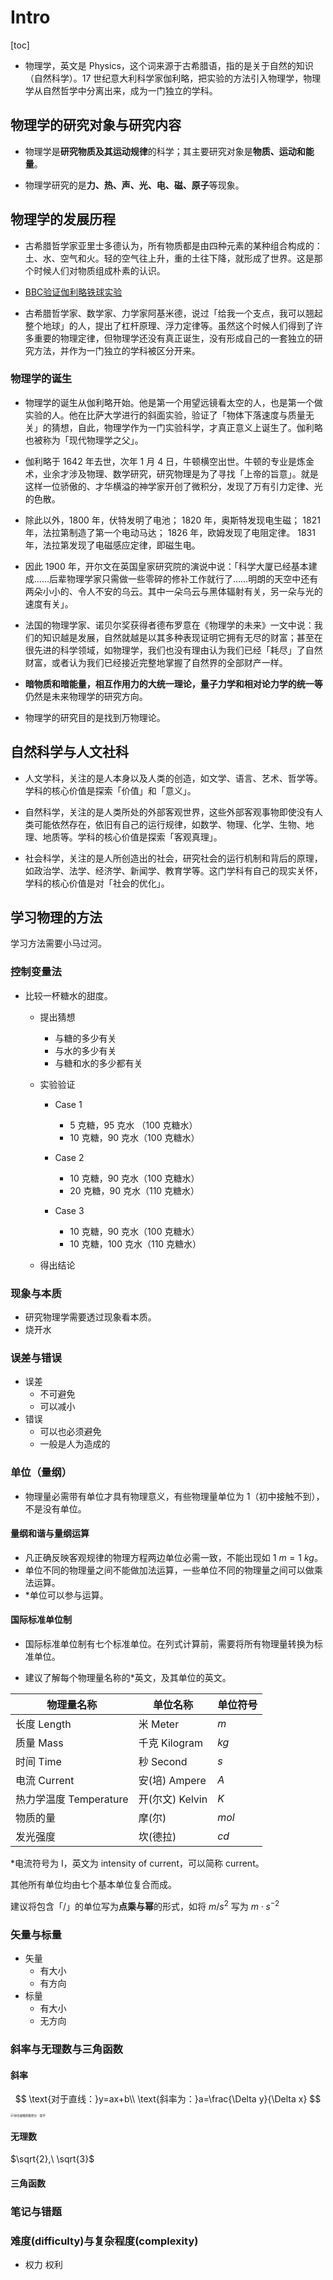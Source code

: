 # Intro

[toc]

+ 物理学，英文是 Physics，这个词来源于古希腊语，指的是关于自然的知识（自然科学）。17 世纪意大利科学家伽利略，把实验的方法引入物理学，物理学从自然哲学中分离出来，成为一门独立的学科。

## 物理学的研究对象与研究内容

+ 物理学是**研究物质及其运动规律**的科学；其主要研究对象是**物质、运动和能量**。

+ 物理学研究的是**力、热、声、光、电、磁、原子**等现象。

## 物理学的发展历程

+ 古希腊哲学家亚里士多德认为，所有物质都是由四种元素的某种组合构成的：土、水、空气和火。轻的空气往上升，重的土往下降，就形成了世界。这是那个时候人们对物质组成朴素的认识。

+ [BBC验证伽利略铁球实验](https://www.bilibili.com/video/BV1MA41127WJ/)

+ 古希腊哲学家、数学家、力学家阿基米德，说过「给我一个支点，我可以翘起整个地球」的人，提出了杠杆原理、浮力定律等。虽然这个时候人们得到了许多重要的物理定律，但物理学还没有真正诞生，没有形成自己的一套独立的研究方法，并作为一门独立的学科被区分开来。

### 物理学的诞生

+ 物理学的诞生从伽利略开始。他是第一个用望远镜看太空的人，也是第一个做实验的人。他在比萨大学进行的斜面实验，验证了「物体下落速度与质量无关」的猜想，自此，物理学作为一门实验科学，才真正意义上诞生了。伽利略也被称为「现代物理学之父」。

+ 伽利略于 1642 年去世，次年 1 月 4 日，牛顿横空出世。牛顿的专业是炼金术，业余才涉及物理、数学研究，研究物理是为了寻找「上帝的旨意」。就是这样一位骄傲的、才华横溢的神学家开创了微积分，发现了万有引力定律、光的色散。

+ 除此以外，1800 年，伏特发明了电池；
  1820 年，奥斯特发现电生磁；
  1821 年，法拉第制造了第一个电动马达；
  1826 年，欧姆发现了电阻定律。
  1831 年，法拉第发现了电磁感应定律，即磁生电。

+ 因此 1900 年，开尔文在英国皇家研究院的演说中说：「科学大厦已经基本建成……后辈物理学家只需做一些零碎的修补工作就行了……明朗的天空中还有两朵小小的、令人不安的乌云。其中一朵乌云与黑体辐射有关，另一朵与光的速度有关」。

+ 法国的物理学家、诺贝尔奖获得者德布罗意在《物理学的未来》一文中说：我们的知识越是发展，自然就越是以其多种表现证明它拥有无尽的财富；甚至在很先进的科学领域，如物理学，我们也没有理由认为我们已经「耗尽」了自然财富，或者认为我们已经接近完整地掌握了自然界的全部财产一样。

+ **暗物质和暗能量，相互作用力的大统一理论，量子力学和相对论力学的统一等**仍然是未来物理学的研究方向。

+ 物理学的研究目的是找到万物理论。

## 自然科学与人文社科

+ 人文学科，关注的是人本身以及人类的创造，如文学、语言、艺术、哲学等。学科的核心价值是探索「价值」和「意义」。

+ 自然科学，关注的是人类所处的外部客观世界，这些外部客观事物即使没有人类可能依然存在，依旧有自己的运行规律，如数学、物理、化学、生物、地理、地质等。学科的核心价值是探索「客观真理」。

+ 社会科学，关注的是人所创造出的社会，研究社会的运行机制和背后的原理，如政治学、法学、经济学、新闻学、教育学等。这门学科有自己的现实关怀，学科的核心价值是对「社会的优化」。

## 学习物理的方法

学习方法需要小马过河。

### 控制变量法

+ 比较一杯糖水的甜度。

  + 提出猜想

    + 与糖的多少有关
    + 与水的多少有关
    + 与糖和水的多少都有关

  + 实验验证

    + Case 1
      + 5 克糖，95 克水 （100 克糖水）
      + 10 克糖，90 克水（100 克糖水）

    + Case 2
      + 10 克糖，90 克水（100 克糖水）
      + 20 克糖，90 克水（110 克糖水）
    + Case 3
      + 10 克糖，90 克水（100 克糖水）
      + 10 克糖，100 克水（110 克糖水）

  + 得出结论

### 现象与本质

+ 研究物理学需要透过现象看本质。
+ 烧开水

### 误差与错误

+ 误差
  + 不可避免
  + 可以减小
+ 错误
  + 可以也必须避免
  + 一般是人为造成的

### 单位（量纲）

+ 物理量必需带有单位才具有物理意义，有些物理量单位为 1（初中接触不到），不是没有单位。

#### 量纲和谐与量纲运算

+ 凡正确反映客观规律的物理方程两边单位必需一致，不能出现如 $1\ m = 1\ kg$。
+ 单位不同的物理量之间不能做加法运算，一些单位不同的物理量之间可以做乘法运算。
+ *单位可以参与运算。

#### 国际标准单位制

+ 国际标准单位制有七个标准单位。在列式计算前，需要将所有物理量转换为标准单位。

+ 建议了解每个物理量名称的\*英文，及其单位的英文。

| 物理量名称             | 单位名称        | 单位符号 |
| ---------------------- | --------------- | -------- |
| 长度 Length            | 米 Meter        | $m$      |
| 质量 Mass              | 千克 Kilogram   | $kg$     |
| 时间 Time              | 秒 Second       | $s$      |
| 电流 Current           | 安(培) Ampere   | $A$      |
| 热力学温度 Temperature | 开(尔文) Kelvin | $K$      |
| 物质的量               | 摩(尔)          | $mol$    |
| 发光强度               | 坎(德拉)        | $cd$     |

\*电流符号为 I，英文为 intensity of current，可以简称 current。

其他所有单位均由七个基本单位复合而成。

建议将包含「/」的单位写为**点乘与幂**的形式，如将 $m/s^2$ 写为 $m\cdot s^{-2}$

### 矢量与标量

+ 矢量
  + 有大小
  + 有方向
+ 标量
  + 有大小
  + 无方向

### 斜率与无理数与三角函数

#### 斜率

$$
\text{对于直线：}y=ax+b\\
\text{斜率为：}a=\frac{\Delta y}{\Delta x}
$$

<img src="00.assets/v2-a7f852439f3c0d63a153830c3d77e887_r.jpg" alt="你也能懂的微积分 - 知乎" style="zoom: 33%;" />

#### 无理数

$\sqrt{2},\ \sqrt{3}$

#### 三角函数



### 笔记与错题

### 难度(difficulty)与复杂程度(complexity)

+ 权力 权利
